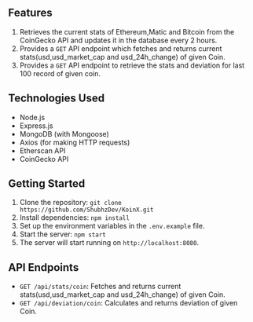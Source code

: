 ## Features
1. Retrieves the current stats of Ethereum,Matic and Bitcoin from the CoinGecko API and updates it in the database every 2 hours.
2. Provides a `GET` API endpoint which fetches and returns current stats(usd,usd_market_cap and usd_24h_change) of given Coin.
3. Provides a `GET` API endpoint to retrieve the stats and deviation for last 100 record of given coin.

## Technologies Used

- Node.js
- Express.js
- MongoDB (with Mongoose)
- Axios (for making HTTP requests)
- Etherscan API
- CoinGecko API

## Getting Started

1. Clone the repository: `git clone https://github.com/ShubhzDev/KoinX.git`
2. Install dependencies: `npm install`
3. Set up the environment variables in the `.env.example` file.
4. Start the server: `npm start`
5. The server will start running on `http://localhost:8080`.

## API Endpoints

- `GET /api/stats/coin`: Fetches and returns current stats(usd,usd_market_cap and usd_24h_change) of given Coin.
- `GET /api/deviation/coin`: Calculates and returns deviation of given Coin.
